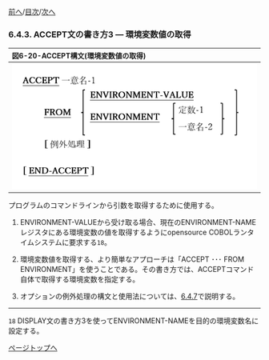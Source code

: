 <!--navi start1-->
[前へ](6-4-2.md)/[目次](https://opensourcecobol.github.io/markdown/TOC.html)/[次へ](6-4-4.md)
<!--navi end1-->
### 6.4.3. ACCEPT文の書き方3 ― 環境変数値の取得

|図6-20-ACCEPT構文(環境変数値の取得)|
|:--|
|![alt text](Image/6-20.png)|

プログラムのコマンドラインから引数を取得するために使用する。

1. ENVIRONMENT-VALUEから受け取る場合、現在のENVIRONMENT-NAMEレジスタにある環境変数の値を取得するようにopensource COBOLランタイムシステムに要求する`18`。

2. 環境変数値を取得する、より簡単なアプローチは「ACCEPT ･･･ FROM ENVIRONMENT」を使うことである。その書き方では、ACCEPTコマンド自体で取得する環境変数を指定する。

3. オプションの例外処理の構文と使用法については、[6.4.7](6-4-7.md)で説明する。

---
`18` DISPLAY文の書き方3を使ってENVIRONMENT-NAMEを目的の環境変数名に設定する。

<!--navi start2-->

[ページトップへ](6-4-3.md)
<!--navi end2-->
